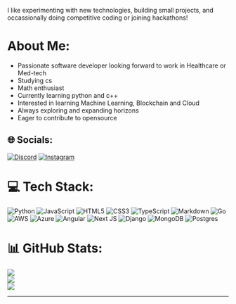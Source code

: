 <!--## Hi there 👋-->

I like experimenting with new technologies, building small projects, and occassionally doing competitive coding or joining hackathons!

# About Me:<br>
- Passionate software developer looking forward to work in Healthcare or Med-tech<br>
- Studying cs<br> <!--- Studying IoT  @NITKKR, India<br>-->
- Math enthusiast<br>
- Currently learning python and c++<br>
- Interested in learning Machine Learning, Blockchain and Cloud<br>
- Always exploring and expanding horizons<br>
- Eager to contribute to opensource<br>


## 🌐 Socials:
[![Discord](https://img.shields.io/badge/Discord-%237289DA.svg?logo=discord&logoColor=white)](https://discord.gg/SC9j5qgsVj) [![Instagram](https://img.shields.io/badge/Instagram-%23E4405F.svg?logo=Instagram&logoColor=white)](https://instagram.com/Airbwender) 

# 💻 Tech Stack:
![Python](https://img.shields.io/badge/python-3670A0?style=for-the-badge&logo=python&logoColor=ffdd54) ![JavaScript](https://img.shields.io/badge/javascript-%23323330.svg?style=for-the-badge&logo=javascript&logoColor=%23F7DF1E) ![HTML5](https://img.shields.io/badge/html5-%23E34F26.svg?style=for-the-badge&logo=html5&logoColor=white) ![CSS3](https://img.shields.io/badge/css3-%231572B6.svg?style=for-the-badge&logo=css3&logoColor=white) ![TypeScript](https://img.shields.io/badge/typescript-%23007ACC.svg?style=for-the-badge&logo=typescript&logoColor=white) ![Markdown](https://img.shields.io/badge/markdown-%23000000.svg?style=for-the-badge&logo=markdown&logoColor=white) ![Go](https://img.shields.io/badge/go-%2300ADD8.svg?style=for-the-badge&logo=go&logoColor=white) ![AWS](https://img.shields.io/badge/AWS-%23FF9900.svg?style=for-the-badge&logo=amazon-aws&logoColor=white) ![Azure](https://img.shields.io/badge/azure-%230072C6.svg?style=for-the-badge&logo=microsoftazure&logoColor=white) ![Angular](https://img.shields.io/badge/angular-%23DD0031.svg?style=for-the-badge&logo=angular&logoColor=white) ![Next JS](https://img.shields.io/badge/Next-black?style=for-the-badge&logo=next.js&logoColor=white) ![Django](https://img.shields.io/badge/django-%23092E20.svg?style=for-the-badge&logo=django&logoColor=white) ![MongoDB](https://img.shields.io/badge/MongoDB-%234ea94b.svg?style=for-the-badge&logo=mongodb&logoColor=white) ![Postgres](https://img.shields.io/badge/postgres-%23316192.svg?style=for-the-badge&logo=postgresql&logoColor=white)

# 📊 GitHub Stats:
![](https://github-readme-stats.vercel.app/api?username=AirBwender&theme=graywhite&hide_border=false&include_all_commits=true&count_private=true)<br/>
![](https://github-readme-streak-stats.herokuapp.com/?user=AirBwender&theme=graywhite&hide_border=false)<br/>
![](https://github-readme-stats.vercel.app/api/top-langs/?username=AirBwender&theme=graywhite&hide_border=false&include_all_commits=true&count_private=true&layout=compact)

---
<!--[![](https://visitcount.itsvg.in/api?id=AirBwender&icon=0&color=0)](https://visitcount.itsvg.in)-->

<!--
**AirBwender/AirBwender** is a ✨ _special_ ✨ repository because its `README.md` (this file) appears on your GitHub profile.

Here are some ideas to get you started:

- 🔭 I’m currently working on ...
- 🌱 I’m currently learning ...
- 👯 I’m looking to collaborate on ...
- 🤔 I’m looking for help with ...
- 💬 Ask me about ...
- 📫 How to reach me: ...
- 😄 Pronouns: ...
- ⚡ Fun fact: ...
-->
